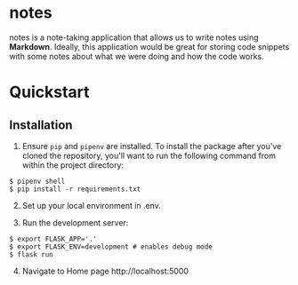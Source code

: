 
notes
========

notes is a note-taking application that allows us to write notes using **Markdown**. Ideally, this application would be great for storing code snippets with some notes about what we were doing and how the code works.

# Quickstart

## Installation

1. Ensure `pip` and `pipenv` are installed. To install the package after you've cloned the repository, you'll want to run the following command from within the project directory:

```
$ pipenv shell
$ pip install -r requirements.txt
```

2. Set up your local environment in .env.

3. Run the development server:

```
$ export FLASK_APP='.'
$ export FLASK_ENV=development # enables debug mode
$ flask run
```

4. Navigate to Home page http://localhost:5000
